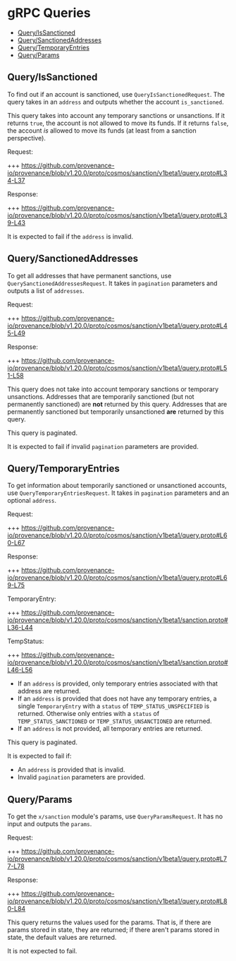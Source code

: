 # gRPC Queries

<!-- TOC -->
  - [Query/IsSanctioned](#queryissanctioned)
  - [Query/SanctionedAddresses](#querysanctionedaddresses)
  - [Query/TemporaryEntries](#querytemporaryentries)
  - [Query/Params](#queryparams)

## Query/IsSanctioned

To find out if an account is sanctioned, use `QueryIsSanctionedRequest`.
The query takes in an `address` and outputs whether the account `is_sanctioned`.

This query takes into account any temporary sanctions or unsanctions.
If it returns `true`, the account is not allowed to move its funds.
If it returns `false`, the account *is* allowed to move its funds (at least from a sanction perspective).

Request:

+++ https://github.com/provenance-io/provenance/blob/v1.20.0/proto/cosmos/sanction/v1beta1/query.proto#L34-L37

Response:

+++ https://github.com/provenance-io/provenance/blob/v1.20.0/proto/cosmos/sanction/v1beta1/query.proto#L39-L43

It is expected to fail if the `address` is invalid.

## Query/SanctionedAddresses

To get all addresses that have permanent sanctions, use `QuerySanctionedAddressesRequest`.
It takes in `pagination` parameters and outputs a list of `addresses`.

Request:

+++ https://github.com/provenance-io/provenance/blob/v1.20.0/proto/cosmos/sanction/v1beta1/query.proto#L45-L49

Response:

+++ https://github.com/provenance-io/provenance/blob/v1.20.0/proto/cosmos/sanction/v1beta1/query.proto#L51-L58

This query does not take into account temporary sanctions or temporary unsanctions. 
Addresses that are temporarily sanctioned (but not permanently sanctioned) are **not** returned by this query.
Addresses that are permanently sanctioned but temporarily unsanctioned **are** returned by this query.

This query is paginated.

It is expected to fail if invalid `pagination` parameters are provided.

## Query/TemporaryEntries

To get information about temporarily sanctioned or unsanctioned accounts, use `QueryTemporaryEntriesRequest`.
It takes in `pagination` parameters and an optional `address`.

Request:

+++ https://github.com/provenance-io/provenance/blob/v1.20.0/proto/cosmos/sanction/v1beta1/query.proto#L60-L67

Response:

+++ https://github.com/provenance-io/provenance/blob/v1.20.0/proto/cosmos/sanction/v1beta1/query.proto#L69-L75

TemporaryEntry:
<!-- link message: TemporaryEntry -->

+++ https://github.com/provenance-io/provenance/blob/v1.20.0/proto/cosmos/sanction/v1beta1/sanction.proto#L36-L44

TempStatus:
<!-- link message: TempStatus -->

+++ https://github.com/provenance-io/provenance/blob/v1.20.0/proto/cosmos/sanction/v1beta1/sanction.proto#L46-L56

- If an `address` is provided, only temporary entries associated with that address are returned.
- If an `address` is provided that does not have any temporary entries, a single `TemporaryEntry` with a `status` of `TEMP_STATUS_UNSPECIFIED` is returned.
  Otherwise only entries with a `status` of `TEMP_STATUS_SANCTIONED` or `TEMP_STATUS_UNSANCTIONED` are returned.
- If an `address` is not provided, all temporary entries are returned.

This query is paginated.

It is expected to fail if:
- An `address` is provided that is invalid.
- Invalid `pagination` parameters are provided.

## Query/Params

To get the `x/sanction` module's params, use `QueryParamsRequest`.
It has no input and outputs the `params`.

Request:

+++ https://github.com/provenance-io/provenance/blob/v1.20.0/proto/cosmos/sanction/v1beta1/query.proto#L77-L78

Response:

+++ https://github.com/provenance-io/provenance/blob/v1.20.0/proto/cosmos/sanction/v1beta1/query.proto#L80-L84

This query returns the values used for the params.
That is, if there are params stored in state, they are returned;
if there aren't params stored in state, the default values are returned.

It is not expected to fail.
